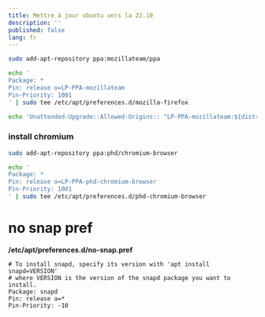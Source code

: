 ```yaml
---
title: Mettre à jour ubuntu vers la 22.10
description: ''
published: false
lang: fr
---
```


```bash
sudo add-apt-repository ppa:mozillateam/ppa
```

```bash
echo '
Package: *
Pin: release o=LP-PPA-mozillateam
Pin-Priority: 1001
' | sudo tee /etc/apt/preferences.d/mozilla-firefox
```

```bash
echo 'Unattended-Upgrade::Allowed-Origins:: "LP-PPA-mozillateam:${distro_codename}";' | sudo tee /etc/apt/apt.conf.d/51unattended-upgrades-firefox
```

### install chromium

```bash
sudo add-apt-repository ppa:phd/chromium-browser
```

```bash
echo '
Package: *
Pin: release o=LP-PPA-phd-chromium-browser
Pin-Priority: 1001
' | sudo tee /etc/apt/preferences.d/phd-chromium-browser
```

# no snap pref

__/etc/apt/preferences.d/no-snap.pref__

```
# To install snapd, specify its version with 'apt install snapd=VERSION'
# where VERSION is the version of the snapd package you want to install.
Package: snapd
Pin: release a=*
Pin-Priority: -10
```
